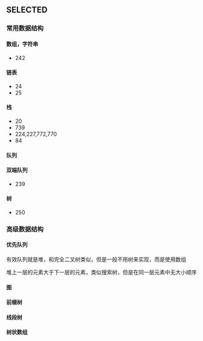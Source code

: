 ## SELECTED

### 常用数据结构

#### 数组，字符串

- 242

#### 链表

- 24
- 25

#### 栈

- 20
- 739
- 224,227,772,770
- 84

#### 队列


#### 双端队列

- 239

#### 树

- 250 


### 高级数据结构

#### 优先队列

有效队列就是堆，和完全二叉树类似，但是一般不用树来实现，而是使用数组

堆上一层的元素大于下一层的元素，类似搜索树，但是在同一层元素中无大小顺序

#### 图

#### 前缀树

#### 线段树

#### 树状数组
